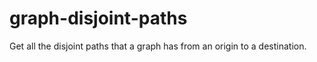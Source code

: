 # graph-disjoint-paths
Get all the disjoint paths that a graph has from an origin to a destination.
